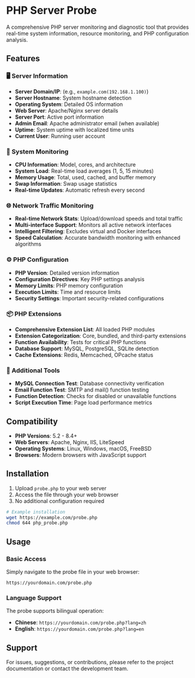 # PHP Server Probe

A comprehensive PHP server monitoring and diagnostic tool that provides real-time system information, resource monitoring, and PHP configuration analysis.

## Features

### 🖥️ Server Information
- **Server Domain/IP**:  (e.g., `example.com(192.168.1.100)`)
- **Server Hostname**: System hostname detection
- **Operating System**: Detailed OS information
- **Web Server**: Apache/Nginx server details
- **Server Port**: Active port information
- **Admin Email**: Apache administrator email (when available)
- **Uptime**: System uptime with localized time units
- **Current User**: Running user account

### 💾 System Monitoring
- **CPU Information**: Model, cores, and architecture
- **System Load**: Real-time load averages (1, 5, 15 minutes)
- **Memory Usage**: Total, used, cached, and buffer memory
- **Swap Information**: Swap usage statistics
- **Real-time Updates**: Automatic refresh every second

### 🌐 Network Traffic Monitoring
- **Real-time Network Stats**: Upload/download speeds and total traffic
- **Multi-interface Support**: Monitors all active network interfaces
- **Intelligent Filtering**: Excludes virtual and Docker interfaces
- **Speed Calculation**: Accurate bandwidth monitoring with enhanced algorithms

### ⚙️ PHP Configuration
- **PHP Version**: Detailed version information
- **Configuration Directives**: Key PHP settings analysis
- **Memory Limits**: PHP memory configuration
- **Execution Limits**: Time and resource limits
- **Security Settings**: Important security-related configurations

### 📦 PHP Extensions
- **Comprehensive Extension List**: All loaded PHP modules
- **Extension Categorization**: Core, bundled, and third-party extensions
- **Function Availability**: Tests for critical PHP functions
- **Database Support**: MySQL, PostgreSQL, SQLite detection
- **Cache Extensions**: Redis, Memcached, OPcache status

### 🔧 Additional Tools
- **MySQL Connection Test**: Database connectivity verification
- **Email Function Test**: SMTP and mail() function testing
- **Function Detection**: Checks for disabled or unavailable functions
- **Script Execution Time**: Page load performance metrics

## Compatibility

- **PHP Versions**: 5.2 - 8.4+
- **Web Servers**: Apache, Nginx, IIS, LiteSpeed
- **Operating Systems**: Linux, Windows, macOS, FreeBSD
- **Browsers**: Modern browsers with JavaScript support

## Installation

1. Upload `probe.php` to your web server
2. Access the file through your web browser
3. No additional configuration required

```bash
# Example installation
wget https://example.com/probe.php
chmod 644 php_probe.php
```

## Usage

### Basic Access
Simply navigate to the probe file in your web browser:
```
https://yourdomain.com/probe.php
```

### Language Support
The probe supports bilingual operation:
- **Chinese**: `https://yourdomain.com/probe.php?lang=zh`
- **English**: `https://yourdomain.com/probe.php?lang=en`


## Support

For issues, suggestions, or contributions, please refer to the project documentation or contact the development team.